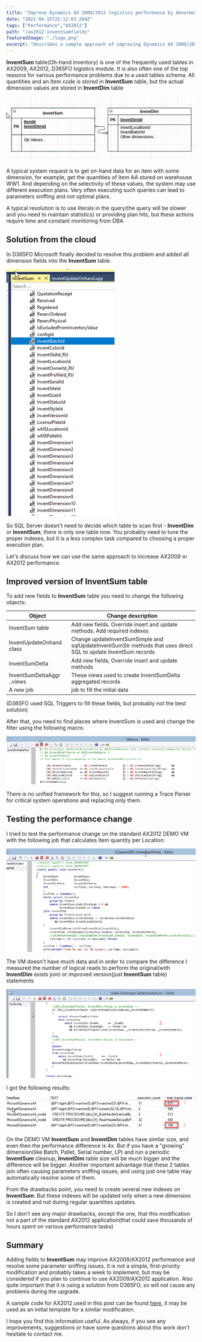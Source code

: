 ```yaml
---
title: "Improve Dynamics AX 2009/2012 logistics performance by denormalizing InventSum table"
date: "2021-04-15T22:12:03.284Z"
tags: ["Performance","AX2012"]
path: "/ax2012-inventsumfields"
featuredImage: "./logo.png"
excerpt: "Describes a sample approach of improving Dynamics AX 2009/2012 performance by downgrading D365FO InventSum table change"
---
```


**InventSum** table(Oh-hand inventory) is one of the frequently used tables in AX2009, AX2012, D365FO logistics module. It is also often one of the top reasons for various performance problems due to a used tables schema. All quantities and an Item code is stored in **InventSum** table, but the actual dimension values are stored in **InventDim** table

![InventDimStructure](InventDimStructure.png)

A typical system request is to get on-hand data for an item with some dimension, for example, get the quantities of Item AA stored on warehouse WW1. And depending on the selectivity of these values, the system may use different execution plans. Very often executing such queries can lead to parameters sniffing and not optimal plans.

A typical resolution is to use literals in the query(the query will be slower and you need to maintain statistics) or providing plan hits, but these actions require time and constant monitoring from DBA

## Solution from the cloud

In D365FO Microsoft finally decided to resolve this problem and added all dimension fields into the **InventSum** table.

![D365FOStructure](D365FOStructure.png)

So SQL Server doesn't need to decide which table to scan first - **InventDim** or **InventSum**, there is only one table now. You probably need to tune the proper indexes, but it is a less complex task compared to choosing a proper execution plan.

Let's discuss how we can use the same approach to increase AX2009 or AX2012 performance.

## Improved version of InventSum table

To add new fields to **InventSum** table you need to change the following objects:

| Object                     | Change description                                           |
| -------------------------- | ------------------------------------------------------------ |
| InventSum table            | Add new fields. Override insert and update methods. Add required indexes |
| InventUpdateOnhand class   | Change updateInventSumSimple and sqlUpdateInventSumStr methods that uses direct SQL to update InventSum records |
| InventSumDelta             | Add new fields, Override insert and update methods           |
| InventSumDeltaAggr ..views | These views used to create InventSumDelta aggregated records |
| A new job                  | job to fill the initial data                                 |

(D365FO used SQL Triggers to fill these fields, but probably not the best solution)

After that, you need to find places where InventSum is used and change the filter using the following macro.

![FilterMacro](FilterMacro.png)

There is no unified framework for this, so I suggest running a Trace Parser for critical system operations and replacing only them.

## Testing the performance change

I tried to test the performance change on the standard AX2012 DEMO VM with the following job that calculates Item quantity per Location:

![TestPerfJob](TestPerfJob.png)

The VM doesn't have much data and in order to compare the difference I measured the number of logical reads to perform the original(with **InventDim** exists join) or improved version(just **InventSum** table) statements

![TestPerfResultSQL](TestPerfResultSQL.png)

I got the following results:

![TestPerfResult](TestPerfResult.png)

On the DEMO VM **InventSum** and **InventDim** tables have similar size, and even then the performance difference is 4x. But if you have a "growing" dimension(like Batch, Pallet, Serial number, LP) and run a  periodic **InventSum** cleanup, **InventDim** table size will be much bigger and the difference will be bigger. Another important advantage that these 2 tables join often causing parameters sniffing issues, and using just one table may automatically resolve some of them.

From the drawbacks point, you need to create several new indexes on **InventSum**. But these indexes will be updated only when a new dimension is created and not during regular quantities updates.

So I don't see any major drawbacks, except the one, that this modification not a part of the standard AX2012 application(that could save thousands of hours spent on various performance tasks)

## Summary

Adding fields to **InventSum** may improve AX2009/AX2012 performance and resolve some parameter sniffing issues. It is not a simple, first-priority modification and probably takes a week to implement, but may be considered if you plan to continue to use AX2009/AX2012 application. Also quite important that it is using a solution from D365FO, so will not cause any problems during the upgrade.

A sample code for AX2012 used in this post can be found [here](https://github.com/TrudAX/TRUDScripts/tree/master/Performance/Jobs/DataCleanup), it may be used as an initial template for a similar modification.

I hope you find this information useful. As always, if you see any improvements, suggestions or have some questions about this work don't hesitate to contact me.
